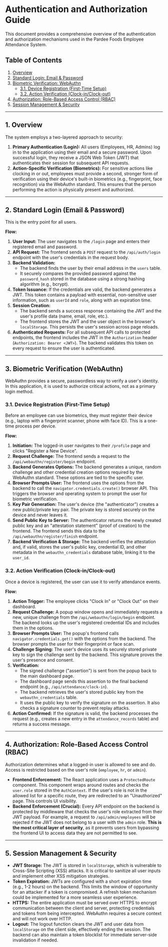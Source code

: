 # Authentication and Authorization Guide

This document provides a comprehensive overview of the authentication and authorization mechanisms used in the Pardee Foods Employee Attendance System.

## Table of Contents

1.  [Overview](#1-overview)
2.  [Standard Login: Email & Password](#2-standard-login-email--password)
3.  [Biometric Verification: WebAuthn](#3-biometric-verification-webauthn)
    -   [3.1. Device Registration (First-Time Setup)](#31-device-registration-first-time-setup)
    -   [3.2. Action Verification (Clock-in/Clock-out)](#32-action-verification-clock-inclock-out)
4.  [Authorization: Role-Based Access Control (RBAC)](#4-authorization-role-based-access-control-rbac)
5.  [Session Management & Security](#5-session-management--security)

---

## 1. Overview

The system employs a two-layered approach to security:

1.  **Primary Authentication (Login):** All users (Employees, HR, Admins) log in to the application using their email and a secure password. Upon successful login, they receive a JSON Web Token (JWT) that authenticates their session for subsequent API requests.
2.  **Action-Specific Verification (Biometrics):** For sensitive actions like clocking in or out, employees must provide a second, stronger form of verification using their device's built-in biometrics (e.g., fingerprint, face recognition) via the WebAuthn standard. This ensures that the person performing the action is physically present and authorized.

---

## 2. Standard Login (Email & Password)

This is the entry point for all users.

**Flow:**

1.  **User Input:** The user navigates to the `/login` page and enters their registered email and password.
2.  **API Request:** The frontend sends a `POST` request to the `/api/auth/login` endpoint with the user's credentials in the request body.
3.  **Backend Validation:**
    -   The backend finds the user by their email address in the `users` table.
    -   It securely compares the provided password against the `password_hash` stored in the database using a strong hashing algorithm (e.g., bcrypt).
4.  **Token Issuance:** If the credentials are valid, the backend generates a JWT. This token contains a payload with essential, non-sensitive user information, such as `userId` and `role`, along with an expiration time.
5.  **Session Creation:**
    -   The backend sends a success response containing the JWT and the user's profile data (name, email, role, etc.).
    -   The frontend stores the JWT and the user object in the browser's `localStorage`. This persists the user's session across page reloads.
6.  **Authenticated Requests:** For all subsequent API calls to protected endpoints, the frontend includes the JWT in the `Authorization` header (`Authorization: Bearer <JWT>`). The backend validates this token on every request to ensure the user is authenticated.

---

## 3. Biometric Verification (WebAuthn)

WebAuthn provides a secure, passwordless way to verify a user's identity. In this application, it is used to authorize critical actions, not as a primary login method.

### 3.1. Device Registration (First-Time Setup)

Before an employee can use biometrics, they must register their device (e.g., laptop with a fingerprint scanner, phone with face ID). This is a one-time process per device.

**Flow:**

1.  **Initiation:** The logged-in user navigates to their `/profile` page and clicks "Register a New Device".
2.  **Request Challenge:** The frontend sends a request to the `/api/webauthn/register/begin` endpoint.
3.  **Backend Generates Options:** The backend generates a unique, random challenge and other credential creation options required by the WebAuthn standard. These options are tied to the specific user.
4.  **Browser Prompts User:** The frontend uses the options from the backend to call the `navigator.credentials.create()` browser API. This triggers the browser and operating system to prompt the user for biometric verification.
5.  **Key Pair Generation:** The user's device (the "authenticator") creates a new public/private key pair. The private key is stored securely on the device and never leaves it.
6.  **Send Public Key to Server:** The authenticator returns the newly created public key and an "attestation statement" (proof of creation) to the frontend. The frontend sends this data to the `/api/webauthn/register/finish` endpoint.
7.  **Backend Verification & Storage:** The backend verifies the attestation and, if valid, stores the user's public key, credential ID, and other metadata in the `webauthn_credentials` database table, linking it to the `user_id`.

### 3.2. Action Verification (Clock-in/Clock-out)

Once a device is registered, the user can use it to verify attendance events.

**Flow:**

1.  **Action Trigger:** The employee clicks "Clock In" or "Clock Out" on their dashboard.
2.  **Request Challenge:** A popup window opens and immediately requests a new, unique challenge from the `/api/webauthn/login/begin` endpoint. The backend looks up the user's registered credential IDs and includes them in the options.
3.  **Browser Prompts User:** The popup's frontend calls `navigator.credentials.get()` with the options from the backend. The browser prompts the user for their fingerprint or face scan.
4.  **Challenge Signing:** The user's device uses its securely stored private key to sign the challenge sent by the backend. This signature proves the user's presence and consent.
5.  **Verification:**
    -   The signed challenge ("assertion") is sent from the popup back to the main dashboard page.
    -   The dashboard page sends this assertion to the final backend endpoint (e.g., `/api/attendance/clock-in`).
    -   The backend retrieves the user's stored public key from the `webauthn_credentials` table.
    -   It uses the public key to verify the signature on the assertion. It also checks a signature counter to prevent replay attacks.
6.  **Action Confirmed:** If the signature is valid, the backend processes the request (e.g., creates a new entry in the `attendance_records` table) and returns a success message.

---

## 4. Authorization: Role-Based Access Control (RBAC)

Authorization determines what a logged-in user is allowed to see and do. Access is restricted based on the user's role (`employee`, `hr`, or `admin`).

-   **Frontend Enforcement:** The React application uses a `ProtectedRoute` component. This component wraps around routes and checks the `user.role` stored in the `AuthContext`. If the user's role is not in the allowed list for a specific route, they are redirected to an "Unauthorized" page. This controls UI visibility.
-   **Backend Enforcement (Crucial):** Every API endpoint on the backend is protected by middleware that checks the user's role extracted from their JWT payload. For example, a request to `/api/admin/employees` will be rejected if the JWT does not belong to a user with the `admin` role. **This is the most critical layer of security**, as it prevents users from bypassing the frontend UI to access data they are not permitted to see.

---

## 5. Session Management & Security

-   **JWT Storage:** The JWT is stored in `localStorage`, which is vulnerable to Cross-Site Scripting (XSS) attacks. It is critical to sanitize all user inputs and implement other XSS mitigation strategies.
-   **Token Expiration:** JWTs are configured with a short expiration time (e.g., 1-2 hours) on the backend. This limits the window of opportunity for an attacker if a token is compromised. A refresh token mechanism could be implemented for a more seamless user experience.
-   **HTTPS:** The entire application must be served over HTTPS to encrypt communication between the client and server, protecting credentials and tokens from being intercepted. WebAuthn requires a secure context and will not work over HTTP.
-   **Logout:** The logout function clears the JWT and user data from `localStorage` on the client side, effectively ending the session. The backend can also maintain a token blocklist for immediate server-side invalidation if needed.
